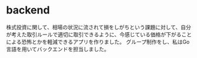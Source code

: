 # backend
株式投資に関して、相場の状況に流されて損をしがちという課題に対して、自分が考えた取引ルールで適切に取引できるように、今感じている価格が下がることによる恐怖とかを軽減できるアプリを作りました。
グループ制作をし、私はGo言語を用いてバックエンドを担当しました。
